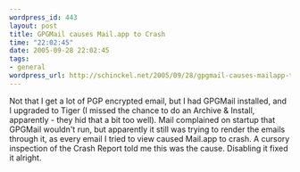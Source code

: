 ```yaml
--- 
wordpress_id: 443
layout: post
title: GPGMail causes Mail.app to Crash
time: "22:02:45"
date: 2005-09-28 22:02:45
tags: 
- general
wordpress_url: http://schinckel.net/2005/09/28/gpgmail-causes-mailapp-to-crash/
---
```

Not that I get a lot of PGP encrypted email, but I had GPGMail installed, and I upgraded to Tiger (I missed the chance to do an Archive & Install, apparently - they hid that a bit too well). Mail complained on startup that GPGMail wouldn't run, but apparently it still was trying to render the emails through it, as every email I tried to view caused Mail.app to crash. A cursory inspection of the Crash Report told me this was the cause. Disabling it fixed it alright. 
